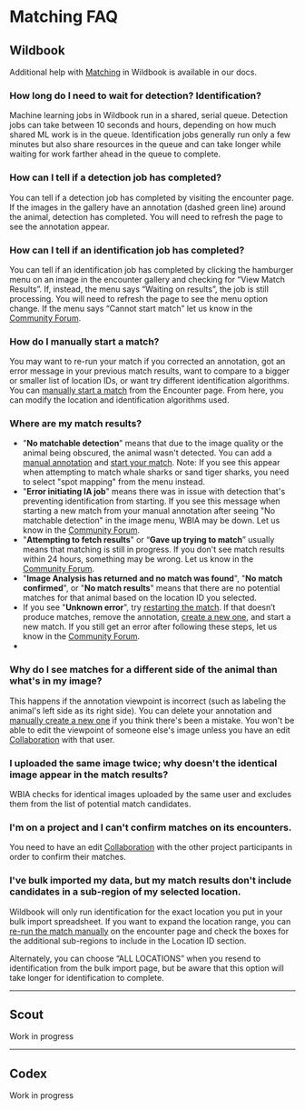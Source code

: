 # Matching FAQ

## Wildbook

Additional help with [Matching](https://docs.wildme.org/product-docs/en/wildbook/data/matching-process/) in Wildbook is available in our docs.

### How long do I need to wait for detection? Identification?

Machine learning jobs in Wildbook run in a shared, serial queue. Detection jobs can take between 10 seconds and hours, depending on how much shared ML work is in the queue. Identification jobs generally run only a few minutes but also share resources in the queue and can take longer while waiting for work farther ahead in the queue to complete.

### How can I tell if a detection job has completed?

You can tell if a detection job has completed by visiting the encounter page. If the images in the gallery have an annotation (dashed green line) around the animal, detection has completed. You will need to refresh the page to see the annotation appear.

### How can I tell if an identification job has completed?

You can tell if an identification job has completed by clicking the hamburger menu on an image in the encounter gallery and checking for “View Match Results”. If, instead, the menu says “Waiting on results”, the job is still processing. You will need to refresh the page to see the menu option change. If the menu says “Cannot start match” let us know in the [Community Forum](https://community.wildme.org/).

### How do I manually start a match?

You may want to re-run your match if you corrected an annotation, got an error message in your previous match results, want to compare to a bigger or smaller list of location IDs, or want try different identification algorithms. You can [manually start a match](https://docs.wildme.org/product-docs/en/wildbook/data/matching-process/#manually-starting-a-match) from the Encounter page. From here, you can modify the location and identification algorithms used.

### Where are my match results?

* "**No matchable detection**" means that due to the image quality or the animal being obscured, the animal wasn't detected. You can add a [manual annotation](https://docs.wildme.org/product-docs/en/wildbook/data/manual-annotation-beta/) and [start your match](https://docs.wildme.org/product-docs/en/wildbook/data/matching-process/#manually-starting-a-match). Note: If you see this appear when attempting to match whale sharks or sand tiger sharks, you need to select "spot mapping" from the menu instead.
* "**Error initiating IA job**" means there was in issue with detection that's preventing identification from starting. If you see this message when starting a new match from your manual annotation after seeing "No matchable detection" in the image menu, WBIA may be down. Let us know in the [Community Forum](https://community.wildme.org/).
* "**Attempting to fetch results**" or “**Gave up trying to match**” usually means that matching is still in progress. If you don't see match results within 24 hours, something may be wrong. Let us know in the [Community Forum](https://community.wildme.org/).
* "**Image Analysis has returned and no match was found**", "**No match confirmed**", or "**No match results**" means that there are no potential matches for that animal based on the location ID you selected.
* If you see "**Unknown error**", try [restarting the match](https://docs.wildme.org/product-docs/en/wildbook/data/matching-process/#manually-starting-a-match). If that doesn’t produce matches, remove the annotation, [create a new one](https://docs.wildme.org/product-docs/en/wildbook/data/manual-annotation-beta/), and start a new match. If you still get an error after following these steps, let us know in the [Community Forum](https://community.wildme.org/).
* 

### Why do I see matches for a different side of the animal than what's in my image?

This happens if the annotation viewpoint is incorrect (such as labeling the animal's left side as its right side). You can delete your annotation and [manually create a new one](https://docs.wildme.org/product-docs/en/wildbook/data/manual-annotation-beta/#creating-a-manual-annotation) if you think there's been a mistake. You won't be able to edit the viewpoint of someone else's image unless you have an edit [Collaboration](https://docs.wildme.org/product-docs/en/wildbook/security/silo-security/#collaborations) with that user.

### I uploaded the same image twice; why doesn't the identical image appear in the match results?

WBIA checks for identical images uploaded by the same user and excludes them from the list of potential match candidates.

### I'm on a project and I can't confirm matches on its encounters.

You need to have an edit [Collaboration](https://docs.wildme.org/product-docs/en/wildbook/security/silo-security/#collaborations) with the other project participants in order to confirm their matches.

### I've bulk imported my data, but my match results don't include candidates in a sub-region of my selected location.

Wildbook will only run identification for the exact location you put in your bulk import spreadsheet. If you want to expand the location range, you can [re-run the match manually](https://docs.wildme.org/product-docs/en/wildbook/data/matching-process/#manually-starting-a-match) on the encounter page and check the boxes for the additional sub-regions to include in the Location ID section.

Alternately, you can choose “ALL LOCATIONS” when you resend to identification from the bulk import page, but be aware that this option will take longer for identification to complete.

***

## Scout

Work in progress

***

## Codex

Work in progress